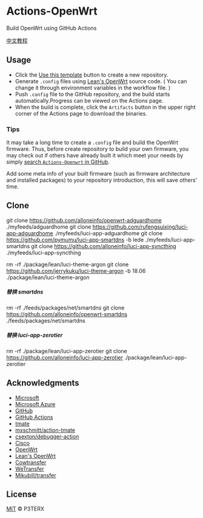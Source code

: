 # Actions-OpenWrt
Build OpenWrt using GitHub Actions

[中文教程](https://p3terx.com/archives/build-openwrt-with-github-actions.html)

## Usage

- Click the [Use this template](https://github.com/P3TERX/Actions-OpenWrt/generate) button to create a new repository.
- Generate `.config` files using [Lean's OpenWrt](https://github.com/coolsnowwolf/lede) source code. ( You can change it through environment variables in the workflow file. )
- Push `.config` file to the GitHub repository, and the build starts automatically.Progress can be viewed on the Actions page.
- When the build is complete, click the `Artifacts` button in the upper right corner of the Actions page to download the binaries.

### Tips

It may take a long time to create a `.config` file and build the OpenWrt firmware. Thus, before create repository to build your own firmware, you may check out if others have already built it which meet your needs by simply [search `Actions-Openwrt` in GitHub](https://github.com/search?q=Actions-openwrt).

Add some meta info of your built firmware (such as firmware architecture and installed packages) to your repository introduction, this will save others' time.


## Clone
git clone https://github.com/alloneinfo/openwrt-adguardhome ./myfeeds/adguardhome
git clone https://github.com/rufengsuixing/luci-app-adguardhome ./myfeeds/luci-app-adguardhome
git clone https://github.com/pymumu/luci-app-smartdns -b lede ./myfeeds/luci-app-smartdns
git clone https://github.com/alloneinfo/luci-app-syncthing ./myfeeds/luci-app-syncthing

rm -rf ./package/lean/luci-theme-argon
git clone https://github.com/jerrykuku/luci-theme-argon -b 18.06 ./package/lean/luci-theme-argon


##### 替换 smartdns
rm -rf ./feeds/packages/net/smartdns
git clone https://github.com/alloneinfo/openwrt-smartdns ./feeds/packages/net/smartdns


##### 替换 luci-app-zerotier
rm -rf ./package/lean/luci-app-zerotier
git clone https://github.com/alloneinfo/luci-app-zerotier ./package/lean/luci-app-zerotier


## Acknowledgments

- [Microsoft](https://www.microsoft.com)
- [Microsoft Azure](https://azure.microsoft.com)
- [GitHub](https://github.com)
- [GitHub Actions](https://github.com/features/actions)
- [tmate](https://github.com/tmate-io/tmate)
- [mxschmitt/action-tmate](https://github.com/mxschmitt/action-tmate)
- [csexton/debugger-action](https://github.com/csexton/debugger-action)
- [Cisco](https://www.cisco.com/)
- [OpenWrt](https://github.com/openwrt/openwrt)
- [Lean's OpenWrt](https://github.com/coolsnowwolf/lede)
- [Cowtransfer](https://cowtransfer.com)
- [WeTransfer](https://wetransfer.com/)
- [Mikubill/transfer](https://github.com/Mikubill/transfer)

## License

[MIT](https://github.com/P3TERX/Actions-OpenWrt/blob/master/LICENSE) © P3TERX